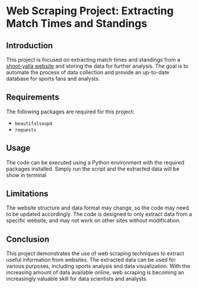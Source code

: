 
# Web Scraping Project: Extracting Match Times and Standings

## Introduction
This project is focused on extracting match times and standings from a [shoot-yalla website](https://live.shoot-yalla.tv/)  and storing the data for further analysis. The goal is to automate the process of data collection and provide an up-to-date database for sports fans and analysts.

## Requirements
The following packages are required for this project:
- `beautifulsoup4`
- `requests`

## Usage
The code can be executed using a Python environment with the required packages installed. Simply run the script and the extracted data will be show in terminal

## Limitations
The website structure and data format may change, so the code may need to be updated accordingly. The code is designed to only extract data from a specific website, and may not work on other sites without modification.

## Conclusion
This project demonstrates the use of web scraping techniques to extract useful information from websites. The extracted data can be used for various purposes, including sports analysis and data visualization. With the increasing amount of data available online, web scraping is becoming an increasingly valuable skill for data scientists and analysts.














